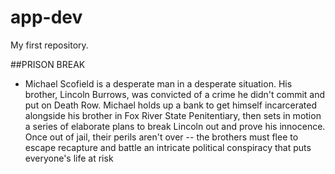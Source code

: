 # app-dev
My first repository.

##PRISON BREAK

- Michael Scofield is a desperate man in a desperate situation. His brother, Lincoln Burrows, was convicted of a crime he didn't commit and put on Death Row. Michael holds up a bank to get himself incarcerated alongside his brother in Fox River State Penitentiary, then sets in motion a series of elaborate plans to break Lincoln out and prove his innocence. Once out of jail, their perils aren't over -- the brothers must flee to escape recapture and battle an intricate political conspiracy that puts everyone's life at risk
